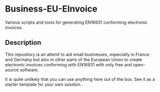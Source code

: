 # Business-EU-EInvoice

Various scripts and tools for generating EN16931 conforming electronic invoices.

## Description

This repository is an attemt to aid small businesses, especially in France and
Germany but also in other parts of the European Union to create electronic
invoices conforming with EN16931 with only free and open-source software.

It is quite unlikely that you can use anything here out of the box.  See it
as a starter template for your own solution.
